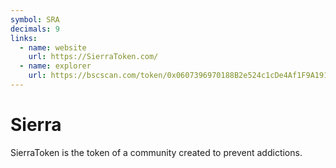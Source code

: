 ```yaml
---
symbol: SRA
decimals: 9
links:
  - name: website
    url: https://SierraToken.com/
  - name: explorer
    url: https://bscscan.com/token/0x0607396970188B2e524c1cDe4Af1F9A191DeE150
---
```


# Sierra

SierraToken is the token of a community created to prevent addictions.
